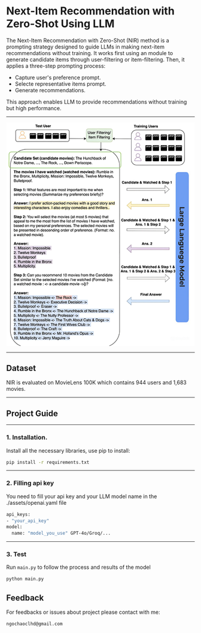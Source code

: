 # Next-Item Recommendation with Zero-Shot Using LLM

The Next-Item Recommendation with Zero-Shot (NIR) method is a prompting strategy designed to guide LLMs in making next-item recommendations without training. It works first using an module to generate candidate items through user-filtering or item-filtering. Then, it applies a three-step prompting process: 
- Capture user's preference prompt.
- Selecte representative items prompt.
- Generate recommendations.

This approach enables LLM to provide recommendations without training but high performance.

---
![architecture_nir](NIR_Rec.jpeg)

---

## Dataset
NIR is evaluated on MovieLens 100K which contains 944 users and 1,683 movies.

---

## Project Guide
---
### 1. Installation.
Install all the necessary libraries, use pip to install:
```bash
pip install -r requirements.txt
```

----
### 2. Filling api key
You need to fill your api key and your LLM model name in the ./assets/openai.yaml file
```bash
api_keys:
- "your_api_key"
model:
  name: "model_you_use" GPT-4o/Groq/...
```

---
### 3. Test
Run `main.py` to follow the process and results of the model
```bash
python main.py
```

## Feedback
For feedbacks or issues about project please contact with me: 
```
ngochaoclhd@gmail.com
```
